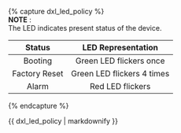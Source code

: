 {% capture dxl_led_policy %}  
**NOTE** :  
The LED indicates present status of the device.

|      Status      |  LED Representation  |
|:----------------:|:--------------------:|
|     Booting      |  Green LED flickers once   |
|  Factory Reset   | Green LED flickers 4 times |
|      Alarm       |     Red LED flickers     |

{% endcapture %}
<div class="notice">{{ dxl_led_policy | markdownify }}</div>
